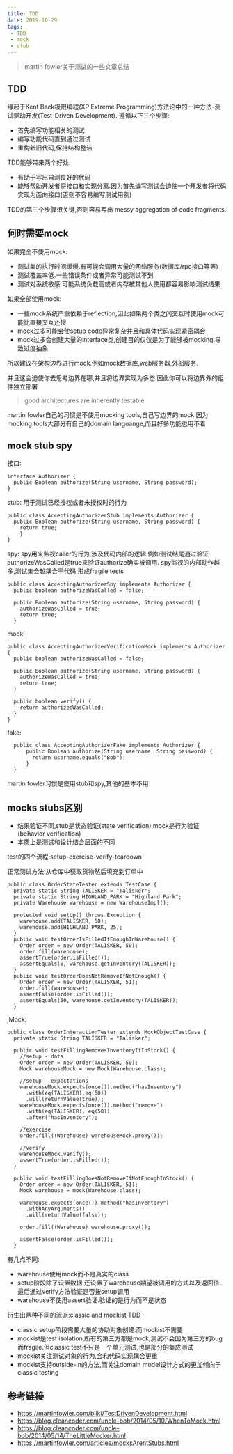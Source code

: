 ```yaml
---
title: TDD
date: 2019-10-29
tags:
 - TDD
 - mock
 - stub
---
```


> martin fowler关于测试的一些文章总结

## TDD

缘起于Kent Back极限编程(XP Extreme Programming)方法论中的一种方法-测试驱动开发(Test-Driven Development).
遵循以下三个步骤:
* 首先编写功能相关的测试
* 编写功能代码直到通过测试
* 重构新旧代码,保持结构整洁

TDD能够带来两个好处:
* 有助于写出自测良好的代码
* 能够帮助开发者将接口和实现分离.因为首先编写测试会迫使一个开发者将代码实现为面向接口(否则不容易编写测试用例)

TDD的第三个步骤很关键,否则容易写出 messy aggregation of code fragments.

## 何时需要mock

如果完全不使用mock:
* 测试集的执行时间缓慢.有可能会调用大量的网络服务(数据库/rpc接口等等)
* 测试覆盖率低.一些错误条件或者异常可能测试不到
* 测试对系统敏感.可能系统负载高或者内存被其他人使用都容易影响测试结果

如果全部使用mock:
* 一些mock系统严重依赖于reflection,因此如果两个类之间交互时使用mock可能比直接交互还慢
* mock过多可能会使setup code异常复杂并且和具体代码实现紧密耦合
* mock过多会创建大量的interface类,创建目的仅仅是为了能够被mocking.导致过度抽象

所以建议在架构边界进行mock.例如mock数据库,web服务器,外部服务.

并且这会迫使你去思考边界在哪,并且将边界实现为多态.因此你可以将边界外的组件独立部署

>good architectures are inherently testable

martin fowler自己的习惯是不使用mocking tools,自己写边界的mock.因为mocking tools大部分有自己的domain languange,而且好多功能也用不着

## mock stub spy

接口:
```
interface Authorizer {
  public Boolean authorize(String username, String password);
}

```

stub:
用于测试已经授权或者未授权时的行为
```
public class AcceptingAuthorizerStub implements Authorizer {
  public Boolean authorize(String username, String password) {
	return true;
	}
}
```

spy:
spy用来监视caller的行为,涉及代码内部的逻辑.例如测试结尾通过验证authorizeWasCalled是true来验证authorize确实被调用.
spy监视的内部动作越多,测试集会越耦合于代码,形成fragile tests
```
public class AcceptingAuthorizerSpy implements Authorizer {
  public boolean authorizeWasCalled = false;

  public Boolean authorize(String username, String password) {
	authorizeWasCalled = true;
	return true;
  }
```

mock:
```
public class AcceptingAuthorizerVerificationMock implements Authorizer {
  public boolean authorizeWasCalled = false;

  public Boolean authorize(String username, String password) {
	authorizeWasCalled = true;
	return true;
  }

  public boolean verify() {
	return authorizedWasCalled;
  }
}
```

fake:
```
  public class AcceptingAuthorizerFake implements Authorizer {
	  public Boolean authorize(String username, String password) {
		return username.equals("Bob");
	  }
  }

```
martin fowler习惯是使用stub和spy,其他的基本不用


## mocks stubs区别

* 结果验证不同,stub是状态验证(state verification),mock是行为验证(behavior verification)
* 本质上是测试和设计结合层面的不同

test的四个流程:setup-exercise-verify-teardown

正常测试方法:从仓库中获取货物然后填充到订单中
```
public class OrderStateTester extends TestCase {
  private static String TALISKER = "Talisker";
  private static String HIGHLAND_PARK = "Highland Park";
  private Warehouse warehouse = new WarehouseImpl();

  protected void setUp() throws Exception {
    warehouse.add(TALISKER, 50);
    warehouse.add(HIGHLAND_PARK, 25);
  }
  public void testOrderIsFilledIfEnoughInWarehouse() {
    Order order = new Order(TALISKER, 50);
    order.fill(warehouse);
    assertTrue(order.isFilled());
    assertEquals(0, warehouse.getInventory(TALISKER));
  }
  public void testOrderDoesNotRemoveIfNotEnough() {
    Order order = new Order(TALISKER, 51);
    order.fill(warehouse);
    assertFalse(order.isFilled());
    assertEquals(50, warehouse.getInventory(TALISKER));
  }

```

jMock:
```
public class OrderInteractionTester extends MockObjectTestCase {
  private static String TALISKER = "Talisker";

  public void testFillingRemovesInventoryIfInStock() {
    //setup - data
    Order order = new Order(TALISKER, 50);
    Mock warehouseMock = new Mock(Warehouse.class);
    
    //setup - expectations
    warehouseMock.expects(once()).method("hasInventory")
      .with(eq(TALISKER),eq(50))
      .will(returnValue(true));
    warehouseMock.expects(once()).method("remove")
      .with(eq(TALISKER), eq(50))
      .after("hasInventory");

    //exercise
    order.fill((Warehouse) warehouseMock.proxy());
    
    //verify
    warehouseMock.verify();
    assertTrue(order.isFilled());
  }

  public void testFillingDoesNotRemoveIfNotEnoughInStock() {
    Order order = new Order(TALISKER, 51);    
    Mock warehouse = mock(Warehouse.class);
      
    warehouse.expects(once()).method("hasInventory")
      .withAnyArguments()
      .will(returnValue(false));

    order.fill((Warehouse) warehouse.proxy());

    assertFalse(order.isFilled());
  }
```
有几点不同:
* warehouse使用mock而不是真实的class
* setup阶段除了设置数据,还设置了warehouse期望被调用的方式以及返回值.最后通过verify方法验证是否按setup调用
* warehouse不使用assert验证.验证的是行为而不是状态

衍生出两种不同的流派:classic and mockist TDD

* classic setup阶段需要大量的协助对象创建.而mockist不需要
* mockist是test isolation,所有的第三方都是mock,测试不会因为第三方的bug而fragile.但classic test不只是一个单元测试,也是部分的集成测试
* mockist关注测试对象的行为,会和代码实现耦合更重
* mockist支持outside-in的方法,而关注domain model设计方式的更加倾向于classic testing


## 参考链接

* https://martinfowler.com/bliki/TestDrivenDevelopment.html
* https://blog.cleancoder.com/uncle-bob/2014/05/10/WhenToMock.html
* https://blog.cleancoder.com/uncle-bob/2014/05/14/TheLittleMocker.html
* https://martinfowler.com/articles/mocksArentStubs.html